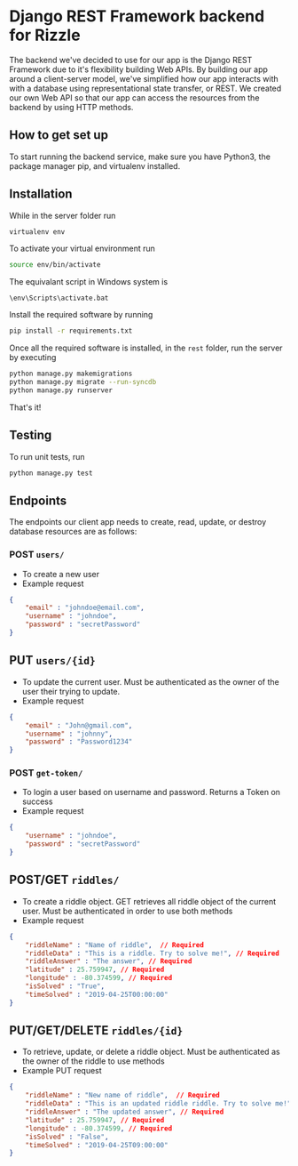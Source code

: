 # Django REST Framework backend for Rizzle

The backend we've decided to use for our app is the Django REST Framework due to it's flexibility building
Web APIs. By building our app around a client-server model, we've simplified how our app interacts with 
with a database using representational state transfer, or REST. We created our own Web API so that our
app can access the resources from the backend by using HTTP methods. 

## How to get set up

To start running the backend service, make sure you have Python3, the package manager pip, and virtualenv installed.

## Installation

While in the server folder run

```bash
virtualenv env
```

To activate your virtual environment run 

```bash
source env/bin/activate
```

The equivalant script in Windows system is

```
\env\Scripts\activate.bat
```

Install the required software by running 

```bash
pip install -r requirements.txt
```

Once all the required software is installed, in the `rest` folder, run the server by executing

```bash
python manage.py makemigrations
python manage.py migrate --run-syncdb
python manage.py runserver
```

That's it!

## Testing

To run unit tests, run 

```bash
python manage.py test
```

## Endpoints

The endpoints our client app needs to create, read, update, or destroy database resources are as follows:

### POST `users/`
- To create a new user
- Example request

```json
{
    "email" : "johndoe@email.com",
    "username" : "johndoe",
    "password" : "secretPassword"
}
```

## PUT `users/{id}`
- To update the current user. Must be authenticated as the owner of the user their trying to update.
- Example request

```json
{
    "email" : "John@gmail.com",
    "username" : "johnny",
    "password" : "Password1234"
}
```

### POST `get-token/`
- To login a user based on username and password. Returns a Token on success
- Example request 

```json
{
    "username" : "johndoe",
    "password" : "secretPassword"
}
```

## POST/GET `riddles/`
- To create a riddle object. GET retrieves all riddle object of the current user. Must be authenticated in
order to use both methods
- Example request

```json
{
    "riddleName" : "Name of riddle",  // Required
    "riddleData" : "This is a riddle. Try to solve me!", // Required
    "riddleAnswer" : "The answer", // Required
    "latitude" : 25.759947, // Required
    "longitude" : -80.374599, // Required
    "isSolved" : "True",
    "timeSolved" : "2019-04-25T00:00:00"
}
```

## PUT/GET/DELETE `riddles/{id}`
- To retrieve, update, or delete a riddle object. Must be authenticated as the owner of the riddle to use methods
- Example PUT request

```json
{
    "riddleName" : "New name of riddle",  // Required
    "riddleData" : "This is an updated riddle riddle. Try to solve me!", // Required
    "riddleAnswer" : "The updated answer", // Required
    "latitude" : 25.759947, // Required
    "longitude" : -80.374599, // Required
    "isSolved" : "False",
    "timeSolved" : "2019-04-25T09:00:00"
}
```